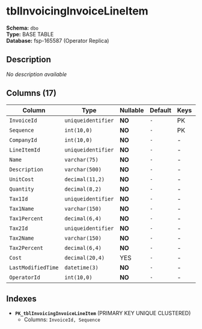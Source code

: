 # tblInvoicingInvoiceLineItem

**Schema:** `dbo`  
**Type:** BASE TABLE  
**Database:** fsp-165587 (Operator Replica)

## Description

*No description available*

## Columns (17)

| Column | Type | Nullable | Default | Keys | Description |
|--------|------|----------|---------|------|-------------|
| `InvoiceId` | `uniqueidentifier` | **NO** | `-` | PK | - |
| `Sequence` | `int(10,0)` | **NO** | `-` | PK | - |
| `CompanyId` | `int(10,0)` | **NO** | `-` | - | - |
| `LineItemId` | `uniqueidentifier` | **NO** | `-` | - | - |
| `Name` | `varchar(75)` | **NO** | `-` | - | - |
| `Description` | `varchar(500)` | **NO** | `-` | - | - |
| `UnitCost` | `decimal(11,2)` | **NO** | `-` | - | - |
| `Quantity` | `decimal(8,2)` | **NO** | `-` | - | - |
| `Tax1Id` | `uniqueidentifier` | **NO** | `-` | - | - |
| `Tax1Name` | `varchar(150)` | **NO** | `-` | - | - |
| `Tax1Percent` | `decimal(6,4)` | **NO** | `-` | - | - |
| `Tax2Id` | `uniqueidentifier` | **NO** | `-` | - | - |
| `Tax2Name` | `varchar(150)` | **NO** | `-` | - | - |
| `Tax2Percent` | `decimal(6,4)` | **NO** | `-` | - | - |
| `Cost` | `decimal(20,4)` | YES | `-` | - | - |
| `LastModifiedTime` | `datetime(3)` | **NO** | `-` | - | - |
| `OperatorId` | `int(10,0)` | **NO** | `-` | - | - |

## Indexes

- **`PK_tblInvoicingInvoiceLineItem`** (PRIMARY KEY UNIQUE CLUSTERED)
  - Columns: `InvoiceId, Sequence`

